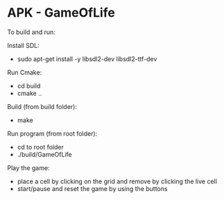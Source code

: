 # APK - GameOfLife

To build and run:

Install SDL: 
- sudo apt-get install -y libsdl2-dev libsdl2-ttf-dev

Run Cmake:
- cd build
- cmake ..

Build (from build folder):
- make

Run program (from root folder):
- cd to root folder
- ./build/GameOfLife


Play the game:
- place a cell by clicking on the grid and remove by clicking the live cell
- start/pause and reset the game by using the buttons
